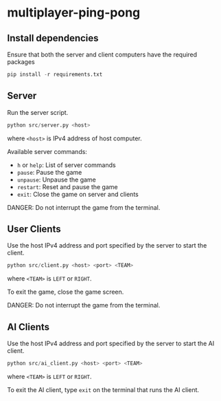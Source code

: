 # multiplayer-ping-pong

## Install dependencies

Ensure that both the server and client computers have the required packages

```python
pip install -r requirements.txt
```

## Server

Run the server script.

```python
python src/server.py <host>
```

where `<host>` is IPv4 address of host computer.

Available server commands:

- `h` or `help`: List of server commands
- `pause`: Pause the game
- `unpause`: Unpause the game
- `restart`: Reset and pause the game
- `exit`: Close the game on server and clients

DANGER: Do not interrupt the game from the terminal.

## User Clients

Use the host IPv4 address and port specified by the server to start the client.

```python
python src/client.py <host> <port> <TEAM>
```

where `<TEAM>` is `LEFT` or `RIGHT`.

To exit the game, close the game screen.

DANGER: Do not interrupt the game from the terminal.

## AI Clients

Use the host IPv4 address and port specified by the server to start the AI client.

```python
python src/ai_client.py <host> <port> <TEAM>
```

where `<TEAM>` is `LEFT` or `RIGHT`.

To exit the AI client, type `exit` on the terminal that runs the AI client.
